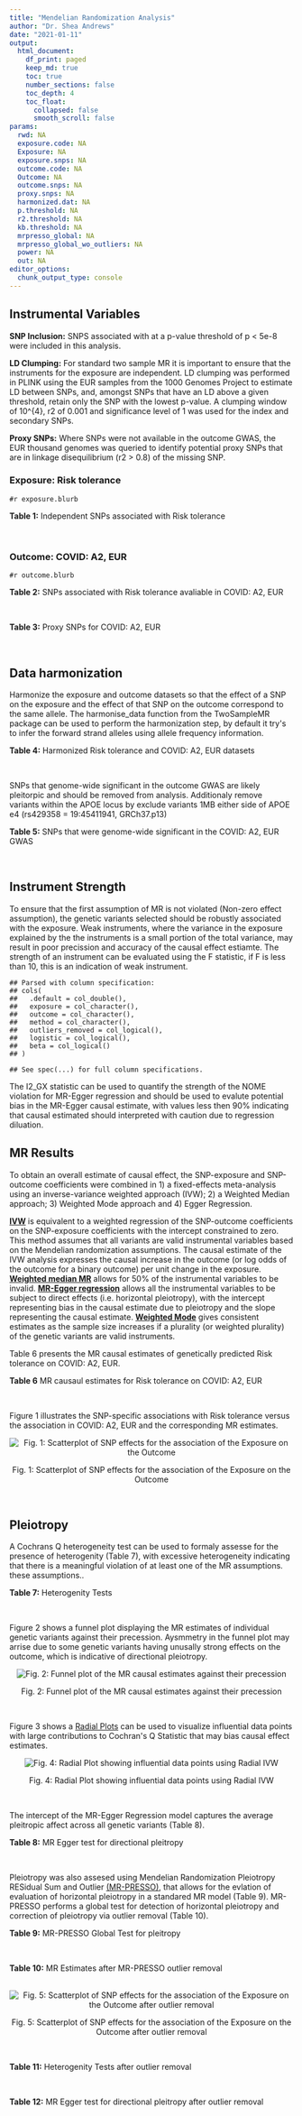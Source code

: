```yaml
---
title: "Mendelian Randomization Analysis"
author: "Dr. Shea Andrews"
date: "2021-01-11"
output:
  html_document:
    df_print: paged
    keep_md: true
    toc: true
    number_sections: false
    toc_depth: 4
    toc_float:
      collapsed: false
      smooth_scroll: false
params:
  rwd: NA
  exposure.code: NA
  Exposure: NA
  exposure.snps: NA
  outcome.code: NA
  Outcome: NA
  outcome.snps: NA
  proxy.snps: NA
  harmonized.dat: NA
  p.threshold: NA
  r2.threshold: NA
  kb.threshold: NA
  mrpresso_global: NA
  mrpresso_global_wo_outliers: NA
  power: NA
  out: NA
editor_options:
  chunk_output_type: console
---
```







## Instrumental Variables
**SNP Inclusion:** SNPS associated with at a p-value threshold of p < 5e-8 were included in this analysis.
<br>

**LD Clumping:** For standard two sample MR it is important to ensure that the instruments for the exposure are independent. LD clumping was performed in PLINK using the EUR samples from the 1000 Genomes Project to estimate LD between SNPs, and, amongst SNPs that have an LD above a given threshold, retain only the SNP with the lowest p-value. A clumping window of 10^{4}, r2 of 0.001 and significance level of 1 was used for the index and secondary SNPs.
<br>

**Proxy SNPs:** Where SNPs were not available in the outcome GWAS, the EUR thousand genomes was queried to identify potential proxy SNPs that are in linkage disequilibrium (r2 > 0.8) of the missing SNP.
<br>

### Exposure: Risk tolerance
`#r exposure.blurb`
<br>

**Table 1:** Independent SNPs associated with Risk tolerance
<div data-pagedtable="false">
  <script data-pagedtable-source type="application/json">
{"columns":[{"label":["SNP"],"name":[1],"type":["chr"],"align":["left"]},{"label":["CHROM"],"name":[2],"type":["dbl"],"align":["right"]},{"label":["POS"],"name":[3],"type":["dbl"],"align":["right"]},{"label":["REF"],"name":[4],"type":["chr"],"align":["left"]},{"label":["ALT"],"name":[5],"type":["chr"],"align":["left"]},{"label":["AF"],"name":[6],"type":["dbl"],"align":["right"]},{"label":["BETA"],"name":[7],"type":["dbl"],"align":["right"]},{"label":["SE"],"name":[8],"type":["dbl"],"align":["right"]},{"label":["Z"],"name":[9],"type":["dbl"],"align":["right"]},{"label":["P"],"name":[10],"type":["dbl"],"align":["right"]},{"label":["N"],"name":[11],"type":["dbl"],"align":["right"]},{"label":["TRAIT"],"name":[12],"type":["chr"],"align":["left"]}],"data":[{"1":"rs10914678","2":"1","3":"33767228","4":"G","5":"T","6":"0.3758080","7":"0.01189","8":"0.00215","9":"5.530233","10":"3.452e-08","11":"466571","12":"Risk_tolerance"},{"1":"rs35068223","2":"1","3":"204967186","4":"A","5":"T","6":"0.2060360","7":"0.01433","8":"0.00260","9":"5.511540","10":"3.472e-08","11":"466571","12":"Risk_tolerance"},{"1":"rs3818802","2":"1","3":"243449881","4":"G","5":"A","6":"0.5271020","7":"0.01361","8":"0.00211","9":"6.450237","10":"1.240e-10","11":"466571","12":"Risk_tolerance"},{"1":"rs12617392","2":"2","3":"27336827","4":"C","5":"A","6":"0.4502930","7":"-0.01171","8":"0.00211","9":"-5.549763","10":"2.808e-08","11":"466571","12":"Risk_tolerance"},{"1":"rs10865313","2":"2","3":"60117297","4":"A","5":"G","6":"0.5672470","7":"0.01168","8":"0.00212","9":"5.509430","10":"3.785e-08","11":"466571","12":"Risk_tolerance"},{"1":"rs359243","2":"2","3":"60475509","4":"T","5":"C","6":"0.6176930","7":"0.01190","8":"0.00214","9":"5.560750","10":"2.876e-08","11":"466571","12":"Risk_tolerance"},{"1":"rs283914","2":"3","3":"17330649","4":"T","5":"C","6":"0.4648750","7":"-0.01201","8":"0.00210","9":"-5.719050","10":"1.039e-08","11":"466571","12":"Risk_tolerance"},{"1":"rs62250712","2":"3","3":"85513716","4":"C","5":"T","6":"0.6113340","7":"-0.02469","8":"0.00216","9":"-11.430556","10":"2.465e-30","11":"466571","12":"Risk_tolerance"},{"1":"rs4434184","2":"3","3":"181422854","4":"A","5":"G","6":"0.1887900","7":"0.01751","8":"0.00273","9":"6.413920","10":"1.440e-10","11":"466571","12":"Risk_tolerance"},{"1":"rs279846","2":"4","3":"46329886","4":"C","5":"T","6":"0.4443490","7":"-0.01151","8":"0.00210","9":"-5.480952","10":"4.082e-08","11":"466571","12":"Risk_tolerance"},{"1":"rs992493","2":"4","3":"106180264","4":"T","5":"C","6":"0.7908070","7":"-0.01697","8":"0.00267","9":"-6.355810","10":"2.159e-10","11":"466571","12":"Risk_tolerance"},{"1":"rs12639706","2":"4","3":"157638546","4":"C","5":"T","6":"0.0812904","7":"0.01985","8":"0.00364","9":"5.453297","10":"4.883e-08","11":"466571","12":"Risk_tolerance"},{"1":"rs6923811","2":"6","3":"27289776","4":"T","5":"C","6":"0.3212040","7":"-0.01381","8":"0.00225","9":"-6.137780","10":"8.235e-10","11":"466571","12":"Risk_tolerance"},{"1":"rs34905321","2":"6","3":"109131107","4":"T","5":"C","6":"0.4229130","7":"-0.01205","8":"0.00211","9":"-5.710900","10":"1.209e-08","11":"466571","12":"Risk_tolerance"},{"1":"rs8180817","2":"7","3":"114047542","4":"G","5":"C","6":"0.4630120","7":"-0.01549","8":"0.00211","9":"-7.341232","10":"2.317e-13","11":"466571","12":"Risk_tolerance"},{"1":"rs9641536","2":"7","3":"114979967","4":"A","5":"T","6":"0.5060670","7":"-0.01265","8":"0.00209","9":"-6.052630","10":"1.527e-09","11":"466571","12":"Risk_tolerance"},{"1":"rs4841041","2":"8","3":"8654541","4":"C","5":"G","6":"0.7707730","7":"0.01499","8":"0.00245","9":"6.118370","10":"9.615e-10","11":"466571","12":"Risk_tolerance"},{"1":"rs7834566","2":"8","3":"33611488","4":"A","5":"G","6":"0.4803050","7":"-0.01160","8":"0.00209","9":"-5.550240","10":"3.022e-08","11":"466571","12":"Risk_tolerance"},{"1":"rs9650210","2":"8","3":"65496059","4":"C","5":"A","6":"0.1109790","7":"-0.02158","8":"0.00331","9":"-6.519637","10":"6.730e-11","11":"466571","12":"Risk_tolerance"},{"1":"rs7817124","2":"8","3":"81404008","4":"G","5":"C","6":"0.2717890","7":"0.01591","8":"0.00246","9":"6.467480","10":"9.537e-11","11":"466571","12":"Risk_tolerance"},{"1":"rs9630089","2":"10","3":"98968967","4":"G","5":"A","6":"0.5645060","7":"-0.01181","8":"0.00212","9":"-5.570755","10":"2.336e-08","11":"466571","12":"Risk_tolerance"},{"1":"rs7112324","2":"11","3":"29073285","4":"A","5":"T","6":"0.3136740","7":"-0.01245","8":"0.00225","9":"-5.533330","10":"3.173e-08","11":"466571","12":"Risk_tolerance"},{"1":"rs7951031","2":"11","3":"104303010","4":"C","5":"A","6":"0.1588700","7":"0.01640","8":"0.00295","9":"5.559322","10":"2.804e-08","11":"466571","12":"Risk_tolerance"},{"1":"rs6575642","2":"14","3":"98556621","4":"A","5":"G","6":"0.4973980","7":"0.01178","8":"0.00210","9":"5.609520","10":"1.973e-08","11":"466571","12":"Risk_tolerance"},{"1":"rs2098747","2":"16","3":"71358937","4":"G","5":"A","6":"0.3119650","7":"0.01248","8":"0.00229","9":"5.449782","10":"4.887e-08","11":"466571","12":"Risk_tolerance"},{"1":"rs62074192","2":"17","3":"16245127","4":"G","5":"A","6":"0.5105790","7":"0.01172","8":"0.00209","9":"5.607656","10":"2.195e-08","11":"466571","12":"Risk_tolerance"},{"1":"rs1382119","2":"18","3":"53459905","4":"C","5":"T","6":"0.3588240","7":"0.01283","8":"0.00221","9":"5.805430","10":"6.093e-09","11":"466571","12":"Risk_tolerance"},{"1":"rs28520003","2":"22","3":"46411969","4":"G","5":"A","6":"0.3065600","7":"-0.01253","8":"0.00228","9":"-5.495614","10":"4.017e-08","11":"466571","12":"Risk_tolerance"}],"options":{"columns":{"min":{},"max":[10]},"rows":{"min":[10],"max":[10]},"pages":{}}}
  </script>
</div>
<br>

### Outcome: COVID: A2, EUR
`#r outcome.blurb`
<br>

**Table 2:** SNPs associated with Risk tolerance avaliable in COVID: A2, EUR
<div data-pagedtable="false">
  <script data-pagedtable-source type="application/json">
{"columns":[{"label":["SNP"],"name":[1],"type":["chr"],"align":["left"]},{"label":["CHROM"],"name":[2],"type":["dbl"],"align":["right"]},{"label":["POS"],"name":[3],"type":["dbl"],"align":["right"]},{"label":["REF"],"name":[4],"type":["chr"],"align":["left"]},{"label":["ALT"],"name":[5],"type":["chr"],"align":["left"]},{"label":["AF"],"name":[6],"type":["dbl"],"align":["right"]},{"label":["BETA"],"name":[7],"type":["dbl"],"align":["right"]},{"label":["SE"],"name":[8],"type":["dbl"],"align":["right"]},{"label":["Z"],"name":[9],"type":["dbl"],"align":["right"]},{"label":["P"],"name":[10],"type":["dbl"],"align":["right"]},{"label":["N"],"name":[11],"type":["dbl"],"align":["right"]},{"label":["TRAIT"],"name":[12],"type":["chr"],"align":["left"]}],"data":[{"1":"rs10914678","2":"1","3":"33767228","4":"G","5":"T","6":"0.37230","7":"0.01601700","8":"0.031894","9":"0.50219477","10":"0.6155000","11":"1378286","12":"COVID_A2__EUR"},{"1":"rs35068223","2":"1","3":"204967186","4":"A","5":"T","6":"0.20060","7":"-0.05222900","8":"0.037962","9":"-1.37582319","10":"0.1689000","11":"1378286","12":"COVID_A2__EUR"},{"1":"rs3818802","2":"1","3":"243449881","4":"G","5":"A","6":"0.54320","7":"-0.00140200","8":"0.026732","9":"-0.05244651","10":"0.9582000","11":"707407","12":"COVID_A2__EUR"},{"1":"rs12617392","2":"2","3":"27336827","4":"C","5":"A","6":"0.43980","7":"0.03077100","8":"0.030234","9":"1.01776146","10":"0.3088000","11":"1378286","12":"COVID_A2__EUR"},{"1":"rs10865313","2":"2","3":"60117297","4":"A","5":"G","6":"0.59870","7":"0.04578300","8":"0.024813","9":"1.84512151","10":"0.0650200","11":"1387939","12":"COVID_A2__EUR"},{"1":"rs359243","2":"2","3":"60475509","4":"T","5":"C","6":"0.61010","7":"-0.01990100","8":"0.031635","9":"-0.62908171","10":"0.5293000","11":"1375531","12":"COVID_A2__EUR"},{"1":"rs283914","2":"3","3":"17330649","4":"T","5":"C","6":"0.46350","7":"0.04767800","8":"0.024515","9":"1.94485009","10":"0.0517900","11":"1387939","12":"COVID_A2__EUR"},{"1":"rs62250712","2":"3","3":"85513716","4":"C","5":"T","6":"0.62670","7":"0.00293860","8":"0.025036","9":"0.11737498","10":"0.9066000","11":"1388342","12":"COVID_A2__EUR"},{"1":"rs4434184","2":"3","3":"181422854","4":"A","5":"G","6":"0.17170","7":"0.04084800","8":"0.041308","9":"0.98886414","10":"0.3227000","11":"1378286","12":"COVID_A2__EUR"},{"1":"rs279846","2":"4","3":"46329886","4":"C","5":"T","6":"0.45340","7":"-0.02871600","8":"0.024807","9":"-1.15757649","10":"0.2470000","11":"1387939","12":"COVID_A2__EUR"},{"1":"rs992493","2":"4","3":"106180264","4":"T","5":"C","6":"0.80040","7":"0.11562000","8":"0.030900","9":"3.74174757","10":"0.0001828","11":"1387939","12":"COVID_A2__EUR"},{"1":"rs12639706","2":"4","3":"157638546","4":"C","5":"T","6":"0.08377","7":"-0.05073100","8":"0.044717","9":"-1.13449024","10":"0.2566000","11":"1388342","12":"COVID_A2__EUR"},{"1":"rs6923811","2":"6","3":"27289776","4":"T","5":"C","6":"0.29230","7":"0.01622100","8":"0.025689","9":"0.63143758","10":"0.5278000","11":"1388342","12":"COVID_A2__EUR"},{"1":"rs34905321","2":"6","3":"109131107","4":"T","5":"C","6":"0.42900","7":"-0.01235300","8":"0.024899","9":"-0.49612434","10":"0.6198000","11":"1149631","12":"COVID_A2__EUR"},{"1":"rs8180817","2":"7","3":"114047542","4":"G","5":"C","6":"0.44810","7":"0.01141900","8":"0.030224","9":"0.37781233","10":"0.7056000","11":"1378286","12":"COVID_A2__EUR"},{"1":"rs9641536","2":"7","3":"114979967","4":"A","5":"T","6":"0.49240","7":"0.00162800","8":"0.030104","9":"0.05407919","10":"0.9569000","11":"1378286","12":"COVID_A2__EUR"},{"1":"rs4841041","2":"8","3":"8654541","4":"C","5":"G","6":"0.76280","7":"-0.02936700","8":"0.028080","9":"-1.04583333","10":"0.2956000","11":"1388342","12":"COVID_A2__EUR"},{"1":"rs7834566","2":"8","3":"33611488","4":"A","5":"G","6":"0.47320","7":"0.03168900","8":"0.030396","9":"1.04253849","10":"0.2972000","11":"1378286","12":"COVID_A2__EUR"},{"1":"rs9650210","2":"8","3":"65496059","4":"C","5":"A","6":"0.11730","7":"0.06401600","8":"0.037726","9":"1.69686688","10":"0.0897200","11":"1388342","12":"COVID_A2__EUR"},{"1":"rs7817124","2":"8","3":"81404008","4":"G","5":"C","6":"0.24010","7":"-0.04773700","8":"0.028049","9":"-1.70191451","10":"0.0887700","11":"1388342","12":"COVID_A2__EUR"},{"1":"rs9630089","2":"10","3":"98968967","4":"G","5":"A","6":"0.55540","7":"0.00050241","8":"0.031964","9":"0.01571800","10":"0.9875000","11":"1378286","12":"COVID_A2__EUR"},{"1":"rs7112324","2":"11","3":"29073285","4":"A","5":"T","6":"0.32620","7":"0.00375660","8":"0.033325","9":"0.11272618","10":"0.9102000","11":"1378286","12":"COVID_A2__EUR"},{"1":"rs7951031","2":"11","3":"104303010","4":"C","5":"A","6":"0.15150","7":"0.03743600","8":"0.034126","9":"1.09699349","10":"0.2727000","11":"1388342","12":"COVID_A2__EUR"},{"1":"rs6575642","2":"14","3":"98556621","4":"A","5":"G","6":"0.48620","7":"0.00205520","8":"0.030324","9":"0.06777470","10":"0.9460000","11":"1378286","12":"COVID_A2__EUR"},{"1":"rs2098747","2":"16","3":"71358937","4":"G","5":"A","6":"0.31280","7":"-0.01023800","8":"0.032490","9":"-0.31511234","10":"0.7527000","11":"1378286","12":"COVID_A2__EUR"},{"1":"rs62074192","2":"17","3":"16245127","4":"G","5":"A","6":"0.50720","7":"0.04386000","8":"0.030368","9":"1.44428346","10":"0.1487000","11":"1378286","12":"COVID_A2__EUR"},{"1":"rs1382119","2":"18","3":"53459905","4":"C","5":"T","6":"0.36170","7":"0.00421280","8":"0.025472","9":"0.16538945","10":"0.8686000","11":"1387939","12":"COVID_A2__EUR"},{"1":"rs28520003","2":"22","3":"46411969","4":"G","5":"A","6":"0.30020","7":"-0.07203200","8":"0.033149","9":"-2.17297656","10":"0.0297800","11":"1378286","12":"COVID_A2__EUR"}],"options":{"columns":{"min":{},"max":[10]},"rows":{"min":[10],"max":[10]},"pages":{}}}
  </script>
</div>
<br>

**Table 3:** Proxy SNPs for COVID: A2, EUR
<div data-pagedtable="false">
  <script data-pagedtable-source type="application/json">
{"columns":[{"label":["proxy.outcome"],"name":[1],"type":["lgl"],"align":["right"]},{"label":["target_snp"],"name":[2],"type":["lgl"],"align":["right"]},{"label":["proxy_snp"],"name":[3],"type":["lgl"],"align":["right"]},{"label":["ld.r2"],"name":[4],"type":["lgl"],"align":["right"]},{"label":["Dprime"],"name":[5],"type":["lgl"],"align":["right"]},{"label":["ref.proxy"],"name":[6],"type":["lgl"],"align":["right"]},{"label":["alt.proxy"],"name":[7],"type":["lgl"],"align":["right"]},{"label":["CHROM"],"name":[8],"type":["lgl"],"align":["right"]},{"label":["POS"],"name":[9],"type":["lgl"],"align":["right"]},{"label":["ALT.proxy"],"name":[10],"type":["lgl"],"align":["right"]},{"label":["REF.proxy"],"name":[11],"type":["lgl"],"align":["right"]},{"label":["AF"],"name":[12],"type":["lgl"],"align":["right"]},{"label":["BETA"],"name":[13],"type":["lgl"],"align":["right"]},{"label":["SE"],"name":[14],"type":["lgl"],"align":["right"]},{"label":["P"],"name":[15],"type":["lgl"],"align":["right"]},{"label":["N"],"name":[16],"type":["lgl"],"align":["right"]},{"label":["ref"],"name":[17],"type":["lgl"],"align":["right"]},{"label":["alt"],"name":[18],"type":["lgl"],"align":["right"]},{"label":["ALT"],"name":[19],"type":["lgl"],"align":["right"]},{"label":["REF"],"name":[20],"type":["lgl"],"align":["right"]},{"label":["PHASE"],"name":[21],"type":["lgl"],"align":["right"]}],"data":[{"1":"NA","2":"NA","3":"NA","4":"NA","5":"NA","6":"NA","7":"NA","8":"NA","9":"NA","10":"NA","11":"NA","12":"NA","13":"NA","14":"NA","15":"NA","16":"NA","17":"NA","18":"NA","19":"NA","20":"NA","21":"NA"}],"options":{"columns":{"min":{},"max":[10]},"rows":{"min":[10],"max":[10]},"pages":{}}}
  </script>
</div>
<br>

## Data harmonization
Harmonize the exposure and outcome datasets so that the effect of a SNP on the exposure and the effect of that SNP on the outcome correspond to the same allele. The harmonise_data function from the TwoSampleMR package can be used to perform the harmonization step, by default it try's to infer the forward strand alleles using allele frequency information.
<br>

**Table 4:** Harmonized Risk tolerance and COVID: A2, EUR datasets
<div data-pagedtable="false">
  <script data-pagedtable-source type="application/json">
{"columns":[{"label":["SNP"],"name":[1],"type":["chr"],"align":["left"]},{"label":["effect_allele.exposure"],"name":[2],"type":["chr"],"align":["left"]},{"label":["other_allele.exposure"],"name":[3],"type":["chr"],"align":["left"]},{"label":["effect_allele.outcome"],"name":[4],"type":["chr"],"align":["left"]},{"label":["other_allele.outcome"],"name":[5],"type":["chr"],"align":["left"]},{"label":["beta.exposure"],"name":[6],"type":["dbl"],"align":["right"]},{"label":["beta.outcome"],"name":[7],"type":["dbl"],"align":["right"]},{"label":["eaf.exposure"],"name":[8],"type":["dbl"],"align":["right"]},{"label":["eaf.outcome"],"name":[9],"type":["dbl"],"align":["right"]},{"label":["remove"],"name":[10],"type":["lgl"],"align":["right"]},{"label":["palindromic"],"name":[11],"type":["lgl"],"align":["right"]},{"label":["ambiguous"],"name":[12],"type":["lgl"],"align":["right"]},{"label":["id.outcome"],"name":[13],"type":["chr"],"align":["left"]},{"label":["chr.outcome"],"name":[14],"type":["dbl"],"align":["right"]},{"label":["pos.outcome"],"name":[15],"type":["dbl"],"align":["right"]},{"label":["se.outcome"],"name":[16],"type":["dbl"],"align":["right"]},{"label":["z.outcome"],"name":[17],"type":["dbl"],"align":["right"]},{"label":["pval.outcome"],"name":[18],"type":["dbl"],"align":["right"]},{"label":["samplesize.outcome"],"name":[19],"type":["dbl"],"align":["right"]},{"label":["outcome"],"name":[20],"type":["chr"],"align":["left"]},{"label":["mr_keep.outcome"],"name":[21],"type":["lgl"],"align":["right"]},{"label":["pval_origin.outcome"],"name":[22],"type":["chr"],"align":["left"]},{"label":["chr.exposure"],"name":[23],"type":["dbl"],"align":["right"]},{"label":["pos.exposure"],"name":[24],"type":["dbl"],"align":["right"]},{"label":["se.exposure"],"name":[25],"type":["dbl"],"align":["right"]},{"label":["z.exposure"],"name":[26],"type":["dbl"],"align":["right"]},{"label":["pval.exposure"],"name":[27],"type":["dbl"],"align":["right"]},{"label":["samplesize.exposure"],"name":[28],"type":["dbl"],"align":["right"]},{"label":["exposure"],"name":[29],"type":["chr"],"align":["left"]},{"label":["mr_keep.exposure"],"name":[30],"type":["lgl"],"align":["right"]},{"label":["pval_origin.exposure"],"name":[31],"type":["chr"],"align":["left"]},{"label":["id.exposure"],"name":[32],"type":["chr"],"align":["left"]},{"label":["action"],"name":[33],"type":["dbl"],"align":["right"]},{"label":["mr_keep"],"name":[34],"type":["lgl"],"align":["right"]},{"label":["pt"],"name":[35],"type":["dbl"],"align":["right"]},{"label":["pleitropy_keep"],"name":[36],"type":["lgl"],"align":["right"]},{"label":["mrpresso_RSSobs"],"name":[37],"type":["dbl"],"align":["right"]},{"label":["mrpresso_pval"],"name":[38],"type":["dbl"],"align":["right"]},{"label":["mrpresso_keep"],"name":[39],"type":["lgl"],"align":["right"]}],"data":[{"1":"rs10865313","2":"G","3":"A","4":"G","5":"A","6":"0.01168","7":"0.04578300","8":"0.5672470","9":"0.59870","10":"FALSE","11":"FALSE","12":"FALSE","13":"JjVOXu","14":"2","15":"60117297","16":"0.024813","17":"1.84512151","18":"0.0650200","19":"1387939","20":"covidhgi2020A2v5alleur","21":"TRUE","22":"reported","23":"2","24":"60117297","25":"0.00212","26":"5.509430","27":"3.785e-08","28":"466571","29":"Linner2019risk","30":"TRUE","31":"reported","32":"Mn5EaJ","33":"2","34":"TRUE","35":"5e-08","36":"TRUE","37":"3.059050e-03","38":"0.6890","39":"TRUE"},{"1":"rs10914678","2":"T","3":"G","4":"T","5":"G","6":"0.01189","7":"0.01601700","8":"0.3758080","9":"0.37230","10":"FALSE","11":"FALSE","12":"FALSE","13":"JjVOXu","14":"1","15":"33767228","16":"0.031894","17":"0.50219477","18":"0.6155000","19":"1378286","20":"covidhgi2020A2v5alleur","21":"TRUE","22":"reported","23":"1","24":"33767228","25":"0.00215","26":"5.530233","27":"3.452e-08","28":"466571","29":"Linner2019risk","30":"TRUE","31":"reported","32":"Mn5EaJ","33":"2","34":"TRUE","35":"5e-08","36":"TRUE","37":"5.868038e-04","38":"1.0000","39":"TRUE"},{"1":"rs12617392","2":"A","3":"C","4":"A","5":"C","6":"-0.01171","7":"0.03077100","8":"0.4502930","9":"0.43980","10":"FALSE","11":"FALSE","12":"FALSE","13":"JjVOXu","14":"2","15":"27336827","16":"0.030234","17":"1.01776146","18":"0.3088000","19":"1378286","20":"covidhgi2020A2v5alleur","21":"TRUE","22":"reported","23":"2","24":"27336827","25":"0.00211","26":"-5.549763","27":"2.808e-08","28":"466571","29":"Linner2019risk","30":"TRUE","31":"reported","32":"Mn5EaJ","33":"2","34":"TRUE","35":"5e-08","36":"TRUE","37":"5.671482e-04","38":"1.0000","39":"TRUE"},{"1":"rs12639706","2":"T","3":"C","4":"T","5":"C","6":"0.01985","7":"-0.05073100","8":"0.0812904","9":"0.08377","10":"FALSE","11":"FALSE","12":"FALSE","13":"JjVOXu","14":"4","15":"157638546","16":"0.044717","17":"-1.13449024","18":"0.2566000","19":"1388342","20":"covidhgi2020A2v5alleur","21":"TRUE","22":"reported","23":"4","24":"157638546","25":"0.00364","26":"5.453297","27":"4.883e-08","28":"466571","29":"Linner2019risk","30":"TRUE","31":"reported","32":"Mn5EaJ","33":"2","34":"TRUE","35":"5e-08","36":"TRUE","37":"1.537641e-03","38":"1.0000","39":"TRUE"},{"1":"rs1382119","2":"T","3":"C","4":"T","5":"C","6":"0.01283","7":"0.00421280","8":"0.3588240","9":"0.36170","10":"FALSE","11":"FALSE","12":"FALSE","13":"JjVOXu","14":"18","15":"53459905","16":"0.025472","17":"0.16538945","18":"0.8686000","19":"1387939","20":"covidhgi2020A2v5alleur","21":"TRUE","22":"reported","23":"18","24":"53459905","25":"0.00221","26":"5.805430","27":"6.093e-09","28":"466571","29":"Linner2019risk","30":"TRUE","31":"reported","32":"Mn5EaJ","33":"2","34":"TRUE","35":"5e-08","36":"TRUE","37":"1.693782e-04","38":"1.0000","39":"TRUE"},{"1":"rs2098747","2":"A","3":"G","4":"A","5":"G","6":"0.01248","7":"-0.01023800","8":"0.3119650","9":"0.31280","10":"FALSE","11":"FALSE","12":"FALSE","13":"JjVOXu","14":"16","15":"71358937","16":"0.032490","17":"-0.31511234","18":"0.7527000","19":"1378286","20":"covidhgi2020A2v5alleur","21":"TRUE","22":"reported","23":"16","24":"71358937","25":"0.00229","26":"5.449782","27":"4.887e-08","28":"466571","29":"Linner2019risk","30":"TRUE","31":"reported","32":"Mn5EaJ","33":"2","34":"TRUE","35":"5e-08","36":"TRUE","37":"5.090245e-06","38":"1.0000","39":"TRUE"},{"1":"rs279846","2":"T","3":"C","4":"T","5":"C","6":"-0.01151","7":"-0.02871600","8":"0.4443490","9":"0.45340","10":"FALSE","11":"FALSE","12":"FALSE","13":"JjVOXu","14":"4","15":"46329886","16":"0.024807","17":"-1.15757649","18":"0.2470000","19":"1387939","20":"covidhgi2020A2v5alleur","21":"TRUE","22":"reported","23":"4","24":"46329886","25":"0.00210","26":"-5.480952","27":"4.082e-08","28":"466571","29":"Linner2019risk","30":"TRUE","31":"reported","32":"Mn5EaJ","33":"2","34":"TRUE","35":"5e-08","36":"TRUE","37":"1.402221e-03","38":"1.0000","39":"TRUE"},{"1":"rs283914","2":"C","3":"T","4":"C","5":"T","6":"-0.01201","7":"0.04767800","8":"0.4648750","9":"0.46350","10":"FALSE","11":"FALSE","12":"FALSE","13":"JjVOXu","14":"3","15":"17330649","16":"0.024515","17":"1.94485009","18":"0.0517900","19":"1387939","20":"covidhgi2020A2v5alleur","21":"TRUE","22":"reported","23":"3","24":"17330649","25":"0.00210","26":"-5.719050","27":"1.039e-08","28":"466571","29":"Linner2019risk","30":"TRUE","31":"reported","32":"Mn5EaJ","33":"2","34":"TRUE","35":"5e-08","36":"TRUE","37":"1.728607e-03","38":"1.0000","39":"TRUE"},{"1":"rs28520003","2":"A","3":"G","4":"A","5":"G","6":"-0.01253","7":"-0.07203200","8":"0.3065600","9":"0.30020","10":"FALSE","11":"FALSE","12":"FALSE","13":"JjVOXu","14":"22","15":"46411969","16":"0.033149","17":"-2.17297656","18":"0.0297800","19":"1378286","20":"covidhgi2020A2v5alleur","21":"TRUE","22":"reported","23":"22","24":"46411969","25":"0.00228","26":"-5.495614","27":"4.017e-08","28":"466571","29":"Linner2019risk","30":"TRUE","31":"reported","32":"Mn5EaJ","33":"2","34":"TRUE","35":"5e-08","36":"TRUE","37":"6.726823e-03","38":"0.3848","39":"TRUE"},{"1":"rs34905321","2":"C","3":"T","4":"C","5":"T","6":"-0.01205","7":"-0.01235300","8":"0.4229130","9":"0.42900","10":"FALSE","11":"FALSE","12":"FALSE","13":"JjVOXu","14":"6","15":"109131107","16":"0.024899","17":"-0.49612434","18":"0.6198000","19":"1149631","20":"covidhgi2020A2v5alleur","21":"TRUE","22":"reported","23":"6","24":"109131107","25":"0.00211","26":"-5.710900","27":"1.209e-08","28":"466571","29":"Linner2019risk","30":"TRUE","31":"reported","32":"Mn5EaJ","33":"2","34":"TRUE","35":"5e-08","36":"TRUE","37":"4.373780e-04","38":"1.0000","39":"TRUE"},{"1":"rs35068223","2":"T","3":"A","4":"T","5":"A","6":"0.01433","7":"-0.05222900","8":"0.2060360","9":"0.20060","10":"FALSE","11":"TRUE","12":"FALSE","13":"JjVOXu","14":"1","15":"204967186","16":"0.037962","17":"-1.37582319","18":"0.1689000","19":"1378286","20":"covidhgi2020A2v5alleur","21":"TRUE","22":"reported","23":"1","24":"204967186","25":"0.00260","26":"5.511540","27":"3.472e-08","28":"466571","29":"Linner2019risk","30":"TRUE","31":"reported","32":"Mn5EaJ","33":"2","34":"TRUE","35":"5e-08","36":"TRUE","37":"1.938428e-03","38":"1.0000","39":"TRUE"},{"1":"rs359243","2":"C","3":"T","4":"C","5":"T","6":"0.01190","7":"-0.01990100","8":"0.6176930","9":"0.61010","10":"FALSE","11":"FALSE","12":"FALSE","13":"JjVOXu","14":"2","15":"60475509","16":"0.031635","17":"-0.62908171","18":"0.5293000","19":"1375531","20":"covidhgi2020A2v5alleur","21":"TRUE","22":"reported","23":"2","24":"60475509","25":"0.00214","26":"5.560750","27":"2.876e-08","28":"466571","29":"Linner2019risk","30":"TRUE","31":"reported","32":"Mn5EaJ","33":"2","34":"TRUE","35":"5e-08","36":"TRUE","37":"1.569545e-04","38":"1.0000","39":"TRUE"},{"1":"rs3818802","2":"A","3":"G","4":"A","5":"G","6":"0.01361","7":"-0.00140200","8":"0.5271020","9":"0.54320","10":"FALSE","11":"FALSE","12":"FALSE","13":"JjVOXu","14":"1","15":"243449881","16":"0.026732","17":"-0.05244651","18":"0.9582000","19":"707407","20":"covidhgi2020A2v5alleur","21":"TRUE","22":"reported","23":"1","24":"243449881","25":"0.00211","26":"6.450237","27":"1.240e-10","28":"466571","29":"Linner2019risk","30":"TRUE","31":"reported","32":"Mn5EaJ","33":"2","34":"TRUE","35":"5e-08","36":"TRUE","37":"5.910364e-05","38":"1.0000","39":"TRUE"},{"1":"rs4434184","2":"G","3":"A","4":"G","5":"A","6":"0.01751","7":"0.04084800","8":"0.1887900","9":"0.17170","10":"FALSE","11":"FALSE","12":"FALSE","13":"JjVOXu","14":"3","15":"181422854","16":"0.041308","17":"0.98886414","18":"0.3227000","19":"1378286","20":"covidhgi2020A2v5alleur","21":"TRUE","22":"reported","23":"3","24":"181422854","25":"0.00273","26":"6.413920","27":"1.440e-10","28":"466571","29":"Linner2019risk","30":"TRUE","31":"reported","32":"Mn5EaJ","33":"2","34":"TRUE","35":"5e-08","36":"TRUE","37":"2.883857e-03","38":"1.0000","39":"TRUE"},{"1":"rs4841041","2":"G","3":"C","4":"G","5":"C","6":"0.01499","7":"-0.02936700","8":"0.7707730","9":"0.76280","10":"FALSE","11":"TRUE","12":"FALSE","13":"JjVOXu","14":"8","15":"8654541","16":"0.028080","17":"-1.04583333","18":"0.2956000","19":"1388342","20":"covidhgi2020A2v5alleur","21":"TRUE","22":"reported","23":"8","24":"8654541","25":"0.00245","26":"6.118370","27":"9.615e-10","28":"466571","29":"Linner2019risk","30":"TRUE","31":"reported","32":"Mn5EaJ","33":"2","34":"TRUE","35":"5e-08","36":"TRUE","37":"4.275921e-04","38":"1.0000","39":"TRUE"},{"1":"rs62074192","2":"A","3":"G","4":"A","5":"G","6":"0.01172","7":"0.04386000","8":"0.5105790","9":"0.50720","10":"FALSE","11":"FALSE","12":"FALSE","13":"JjVOXu","14":"17","15":"16245127","16":"0.030368","17":"1.44428346","18":"0.1487000","19":"1378286","20":"covidhgi2020A2v5alleur","21":"TRUE","22":"reported","23":"17","24":"16245127","25":"0.00209","26":"5.607656","27":"2.195e-08","28":"466571","29":"Linner2019risk","30":"TRUE","31":"reported","32":"Mn5EaJ","33":"2","34":"TRUE","35":"5e-08","36":"TRUE","37":"2.776295e-03","38":"1.0000","39":"TRUE"},{"1":"rs62250712","2":"T","3":"C","4":"T","5":"C","6":"-0.02469","7":"0.00293860","8":"0.6113340","9":"0.62670","10":"FALSE","11":"FALSE","12":"FALSE","13":"JjVOXu","14":"3","15":"85513716","16":"0.025036","17":"0.11737498","18":"0.9066000","19":"1388342","20":"covidhgi2020A2v5alleur","21":"TRUE","22":"reported","23":"3","24":"85513716","25":"0.00216","26":"-11.430556","27":"2.465e-30","28":"466571","29":"Linner2019risk","30":"TRUE","31":"reported","32":"Mn5EaJ","33":"2","34":"TRUE","35":"5e-08","36":"TRUE","37":"2.375226e-04","38":"1.0000","39":"TRUE"},{"1":"rs6575642","2":"G","3":"A","4":"G","5":"A","6":"0.01178","7":"0.00205520","8":"0.4973980","9":"0.48620","10":"FALSE","11":"FALSE","12":"FALSE","13":"JjVOXu","14":"14","15":"98556621","16":"0.030324","17":"0.06777470","18":"0.9460000","19":"1378286","20":"covidhgi2020A2v5alleur","21":"TRUE","22":"reported","23":"14","24":"98556621","25":"0.00210","26":"5.609520","27":"1.973e-08","28":"466571","29":"Linner2019risk","30":"TRUE","31":"reported","32":"Mn5EaJ","33":"2","34":"TRUE","35":"5e-08","36":"TRUE","37":"9.770790e-05","38":"1.0000","39":"TRUE"},{"1":"rs6923811","2":"C","3":"T","4":"C","5":"T","6":"-0.01381","7":"0.01622100","8":"0.3212040","9":"0.29230","10":"FALSE","11":"FALSE","12":"FALSE","13":"JjVOXu","14":"6","15":"27289776","16":"0.025689","17":"0.63143758","18":"0.5278000","19":"1388342","20":"covidhgi2020A2v5alleur","21":"TRUE","22":"reported","23":"6","24":"27289776","25":"0.00225","26":"-6.137780","27":"8.235e-10","28":"466571","29":"Linner2019risk","30":"TRUE","31":"reported","32":"Mn5EaJ","33":"2","34":"TRUE","35":"5e-08","36":"TRUE","37":"5.916488e-05","38":"1.0000","39":"TRUE"},{"1":"rs7112324","2":"T","3":"A","4":"T","5":"A","6":"-0.01245","7":"0.00375660","8":"0.3136740","9":"0.32620","10":"FALSE","11":"TRUE","12":"FALSE","13":"JjVOXu","14":"11","15":"29073285","16":"0.033325","17":"0.11272618","18":"0.9102000","19":"1378286","20":"covidhgi2020A2v5alleur","21":"TRUE","22":"reported","23":"11","24":"29073285","25":"0.00225","26":"-5.533330","27":"3.173e-08","28":"466571","29":"Linner2019risk","30":"TRUE","31":"reported","32":"Mn5EaJ","33":"2","34":"TRUE","35":"5e-08","36":"TRUE","37":"1.900879e-05","38":"1.0000","39":"TRUE"},{"1":"rs7817124","2":"C","3":"G","4":"C","5":"G","6":"0.01591","7":"-0.04773700","8":"0.2717890","9":"0.24010","10":"FALSE","11":"TRUE","12":"FALSE","13":"JjVOXu","14":"8","15":"81404008","16":"0.028049","17":"-1.70191451","18":"0.0887700","19":"1388342","20":"covidhgi2020A2v5alleur","21":"TRUE","22":"reported","23":"8","24":"81404008","25":"0.00246","26":"6.467480","27":"9.537e-11","28":"466571","29":"Linner2019risk","30":"TRUE","31":"reported","32":"Mn5EaJ","33":"2","34":"TRUE","35":"5e-08","36":"TRUE","37":"1.566154e-03","38":"1.0000","39":"TRUE"},{"1":"rs7834566","2":"G","3":"A","4":"G","5":"A","6":"-0.01160","7":"0.03168900","8":"0.4803050","9":"0.47320","10":"FALSE","11":"FALSE","12":"FALSE","13":"JjVOXu","14":"8","15":"33611488","16":"0.030396","17":"1.04253849","18":"0.2972000","19":"1378286","20":"covidhgi2020A2v5alleur","21":"TRUE","22":"reported","23":"8","24":"33611488","25":"0.00209","26":"-5.550240","27":"3.022e-08","28":"466571","29":"Linner2019risk","30":"TRUE","31":"reported","32":"Mn5EaJ","33":"2","34":"TRUE","35":"5e-08","36":"TRUE","37":"6.155560e-04","38":"1.0000","39":"TRUE"},{"1":"rs7951031","2":"A","3":"C","4":"A","5":"C","6":"0.01640","7":"0.03743600","8":"0.1588700","9":"0.15150","10":"FALSE","11":"FALSE","12":"FALSE","13":"JjVOXu","14":"11","15":"104303010","16":"0.034126","17":"1.09699349","18":"0.2727000","19":"1388342","20":"covidhgi2020A2v5alleur","21":"TRUE","22":"reported","23":"11","24":"104303010","25":"0.00295","26":"5.559322","27":"2.804e-08","28":"466571","29":"Linner2019risk","30":"TRUE","31":"reported","32":"Mn5EaJ","33":"2","34":"TRUE","35":"5e-08","36":"TRUE","37":"2.488092e-03","38":"1.0000","39":"TRUE"},{"1":"rs8180817","2":"C","3":"G","4":"C","5":"G","6":"-0.01549","7":"0.01141900","8":"0.4630120","9":"0.44810","10":"FALSE","11":"TRUE","12":"TRUE","13":"JjVOXu","14":"7","15":"114047542","16":"0.030224","17":"0.37781233","18":"0.7056000","19":"1378286","20":"covidhgi2020A2v5alleur","21":"TRUE","22":"reported","23":"7","24":"114047542","25":"0.00211","26":"-7.341232","27":"2.317e-13","28":"466571","29":"Linner2019risk","30":"TRUE","31":"reported","32":"Mn5EaJ","33":"2","34":"FALSE","35":"5e-08","36":"TRUE","37":"NA","38":"NA","39":"NA"},{"1":"rs9630089","2":"A","3":"G","4":"A","5":"G","6":"-0.01181","7":"0.00050241","8":"0.5645060","9":"0.55540","10":"FALSE","11":"FALSE","12":"FALSE","13":"JjVOXu","14":"10","15":"98968967","16":"0.031964","17":"0.01571800","18":"0.9875000","19":"1378286","20":"covidhgi2020A2v5alleur","21":"TRUE","22":"reported","23":"10","24":"98968967","25":"0.00212","26":"-5.570755","27":"2.336e-08","28":"466571","29":"Linner2019risk","30":"TRUE","31":"reported","32":"Mn5EaJ","33":"2","34":"TRUE","35":"5e-08","36":"TRUE","37":"5.277528e-05","38":"1.0000","39":"TRUE"},{"1":"rs9641536","2":"T","3":"A","4":"T","5":"A","6":"-0.01265","7":"-0.00162800","8":"0.5060670","9":"0.50760","10":"FALSE","11":"TRUE","12":"TRUE","13":"JjVOXu","14":"7","15":"114979967","16":"0.030104","17":"0.05407919","18":"0.9569000","19":"1378286","20":"covidhgi2020A2v5alleur","21":"TRUE","22":"reported","23":"7","24":"114979967","25":"0.00209","26":"-6.052630","27":"1.527e-09","28":"466571","29":"Linner2019risk","30":"TRUE","31":"reported","32":"Mn5EaJ","33":"2","34":"FALSE","35":"5e-08","36":"TRUE","37":"NA","38":"NA","39":"NA"},{"1":"rs9650210","2":"A","3":"C","4":"A","5":"C","6":"-0.02158","7":"0.06401600","8":"0.1109790","9":"0.11730","10":"FALSE","11":"FALSE","12":"FALSE","13":"JjVOXu","14":"8","15":"65496059","16":"0.037726","17":"1.69686688","18":"0.0897200","19":"1388342","20":"covidhgi2020A2v5alleur","21":"TRUE","22":"reported","23":"8","24":"65496059","25":"0.00331","26":"-6.519637","27":"6.730e-11","28":"466571","29":"Linner2019risk","30":"TRUE","31":"reported","32":"Mn5EaJ","33":"2","34":"TRUE","35":"5e-08","36":"TRUE","37":"2.804126e-03","38":"1.0000","39":"TRUE"},{"1":"rs992493","2":"C","3":"T","4":"C","5":"T","6":"-0.01697","7":"0.11562000","8":"0.7908070","9":"0.80040","10":"FALSE","11":"FALSE","12":"FALSE","13":"JjVOXu","14":"4","15":"106180264","16":"0.030900","17":"3.74174757","18":"0.0001828","19":"1387939","20":"covidhgi2020A2v5alleur","21":"TRUE","22":"reported","23":"4","24":"106180264","25":"0.00267","26":"-6.355810","27":"2.159e-10","28":"466571","29":"Linner2019risk","30":"TRUE","31":"reported","32":"Mn5EaJ","33":"2","34":"TRUE","35":"5e-08","36":"TRUE","37":"1.212758e-02","38":"0.0182","39":"FALSE"}],"options":{"columns":{"min":{},"max":[10]},"rows":{"min":[10],"max":[10]},"pages":{}}}
  </script>
</div>
<br>

SNPs that genome-wide significant in the outcome GWAS are likely pleitorpic and should be removed from analysis. Additionaly remove variants within the APOE locus by exclude variants 1MB either side of APOE e4 (rs429358 = 19:45411941, GRCh37.p13)
<br>


**Table 5:** SNPs that were genome-wide significant in the COVID: A2, EUR GWAS
<div data-pagedtable="false">
  <script data-pagedtable-source type="application/json">
{"columns":[{"label":["SNP"],"name":[1],"type":["chr"],"align":["left"]},{"label":["chr.outcome"],"name":[2],"type":["dbl"],"align":["right"]},{"label":["pos.outcome"],"name":[3],"type":["dbl"],"align":["right"]},{"label":["pval.exposure"],"name":[4],"type":["dbl"],"align":["right"]},{"label":["pval.outcome"],"name":[5],"type":["dbl"],"align":["right"]}],"data":[],"options":{"columns":{"min":{},"max":[10]},"rows":{"min":[10],"max":[10]},"pages":{}}}
  </script>
</div>
<br>


## Instrument Strength
To ensure that the first assumption of MR is not violated (Non-zero effect assumption), the genetic variants selected should be robustly associated with the exposure. Weak instruments, where the variance in the exposure explained by the the instruments is a small portion of the total variance, may result in poor precission and accuracy of the causal effect estiamte. The strength of an instrument can be evaluated using the F statistic, if F is less than 10, this is an indication of weak instrument.


```
## Parsed with column specification:
## cols(
##   .default = col_double(),
##   exposure = col_character(),
##   outcome = col_character(),
##   method = col_character(),
##   outliers_removed = col_logical(),
##   logistic = col_logical(),
##   beta = col_logical()
## )
```

```
## See spec(...) for full column specifications.
```

<div data-pagedtable="false">
  <script data-pagedtable-source type="application/json">
{"columns":[{"label":["outliers_removed"],"name":[1],"type":["lgl"],"align":["right"]},{"label":["pve.exposure"],"name":[2],"type":["dbl"],"align":["right"]},{"label":["F"],"name":[3],"type":["dbl"],"align":["right"]},{"label":["Alpha"],"name":[4],"type":["dbl"],"align":["right"]},{"label":["NCP"],"name":[5],"type":["dbl"],"align":["right"]},{"label":["Power"],"name":[6],"type":["dbl"],"align":["right"]}],"data":[{"1":"FALSE","2":"0.002083927","3":"37.47207","4":"0.05","5":"2.3956340","6":"0.3403296"},{"1":"TRUE","2":"0.001996880","3":"37.33993","4":"0.05","5":"0.8082539","6":"0.1464848"}],"options":{"columns":{"min":{},"max":[10]},"rows":{"min":[10],"max":[10]},"pages":{}}}
  </script>
</div>

The I2_GX statistic can be used to quantify the strength of the NOME violation for MR-Egger regression and should be used to evalute potential bias in the MR-Egger causal estimate, with values less then 90% indicating that causal estimated should interpreted with caution due to regression diluation.

<div data-pagedtable="false">
  <script data-pagedtable-source type="application/json">
{"columns":[{"label":["outliers_removed"],"name":[1],"type":["lgl"],"align":["right"]},{"label":["Isq_gx"],"name":[2],"type":["dbl"],"align":["right"]}],"data":[{"1":"FALSE","2":"0.5503745"},{"1":"TRUE","2":"NA"}],"options":{"columns":{"min":{},"max":[10]},"rows":{"min":[10],"max":[10]},"pages":{}}}
  </script>
</div>


##  MR Results
To obtain an overall estimate of causal effect, the SNP-exposure and SNP-outcome coefficients were combined in 1) a fixed-effects meta-analysis using an inverse-variance weighted approach (IVW); 2) a Weighted Median approach; 3) Weighted Mode approach and 4) Egger Regression.


[**IVW**](https://doi.org/10.1002/gepi.21758) is equivalent to a weighted regression of the SNP-outcome coefficients on the SNP-exposure coefficients with the intercept constrained to zero. This method assumes that all variants are valid instrumental variables based on the Mendelian randomization assumptions. The causal estimate of the IVW analysis expresses the causal increase in the outcome (or log odds of the outcome for a binary outcome) per unit change in the exposure. [**Weighted median MR**](https://doi.org/10.1002/gepi.21965) allows for 50% of the instrumental variables to be invalid. [**MR-Egger regression**](https://doi.org/10.1093/ije/dyw220) allows all the instrumental variables to be subject to direct effects (i.e. horizontal pleiotropy), with the intercept representing bias in the causal estimate due to pleiotropy and the slope representing the causal estimate. [**Weighted Mode**](https://doi.org/10.1093/ije/dyx102) gives consistent estimates as the sample size increases if a plurality (or weighted plurality) of the genetic variants are valid instruments.
<br>



Table 6 presents the MR causal estimates of genetically predicted Risk tolerance on COVID: A2, EUR.
<br>

**Table 6** MR causaul estimates for Risk tolerance on COVID: A2, EUR
<div data-pagedtable="false">
  <script data-pagedtable-source type="application/json">
{"columns":[{"label":["id.exposure"],"name":[1],"type":["chr"],"align":["left"]},{"label":["id.outcome"],"name":[2],"type":["chr"],"align":["left"]},{"label":["outcome"],"name":[3],"type":["fctr"],"align":["left"]},{"label":["exposure"],"name":[4],"type":["fctr"],"align":["left"]},{"label":["method"],"name":[5],"type":["fctr"],"align":["left"]},{"label":["nsnp"],"name":[6],"type":["int"],"align":["right"]},{"label":["b"],"name":[7],"type":["dbl"],"align":["right"]},{"label":["se"],"name":[8],"type":["dbl"],"align":["right"]},{"label":["pval"],"name":[9],"type":["dbl"],"align":["right"]}],"data":[{"1":"Mn5EaJ","2":"JjVOXu","3":"covidhgi2020A2v5alleur","4":"Linner2019risk","5":"Inverse variance weighted (fixed effects)","6":"26","7":"-0.6439337","8":"0.4044329","9":"0.1113423"},{"1":"Mn5EaJ","2":"JjVOXu","3":"covidhgi2020A2v5alleur","4":"Linner2019risk","5":"Weighted median","6":"26","7":"-0.1860062","8":"0.6411285","9":"0.7717221"},{"1":"Mn5EaJ","2":"JjVOXu","3":"covidhgi2020A2v5alleur","4":"Linner2019risk","5":"Weighted mode","6":"26","7":"-0.3915816","8":"0.8935283","9":"0.6649745"},{"1":"Mn5EaJ","2":"JjVOXu","3":"covidhgi2020A2v5alleur","4":"Linner2019risk","5":"MR Egger","6":"26","7":"-3.2044424","8":"2.2077465","9":"0.1596007"}],"options":{"columns":{"min":{},"max":[10]},"rows":{"min":[10],"max":[10]},"pages":{}}}
  </script>
</div>
<br>

Figure 1 illustrates the SNP-specific associations with Risk tolerance versus the association in COVID: A2, EUR and the corresponding MR estimates.
<br>

<div class="figure" style="text-align: center">
<img src="/sc/arion/projects/LOAD/shea/Projects/MRcovid/results/MRcovideur/Linner2019risk/covidhgi2020A2v5alleur/Linner2019risk_5e-8_covidhgi2020A2v5alleur_MR_Analaysis_files/figure-html/scatter_plot-1.png" alt="Fig. 1: Scatterplot of SNP effects for the association of the Exposure on the Outcome"  />
<p class="caption">Fig. 1: Scatterplot of SNP effects for the association of the Exposure on the Outcome</p>
</div>
<br>


## Pleiotropy
A Cochrans Q heterogeneity test can be used to formaly assesse for the presence of heterogenity (Table 7), with excessive heterogeneity indicating that there is a meaningful violation of at least one of the MR assumptions.
these assumptions..
<br>

**Table 7:** Heterogenity Tests
<div data-pagedtable="false">
  <script data-pagedtable-source type="application/json">
{"columns":[{"label":["id.exposure"],"name":[1],"type":["chr"],"align":["left"]},{"label":["id.outcome"],"name":[2],"type":["chr"],"align":["left"]},{"label":["outcome"],"name":[3],"type":["fctr"],"align":["left"]},{"label":["exposure"],"name":[4],"type":["fctr"],"align":["left"]},{"label":["method"],"name":[5],"type":["fctr"],"align":["left"]},{"label":["Q"],"name":[6],"type":["dbl"],"align":["right"]},{"label":["Q_df"],"name":[7],"type":["dbl"],"align":["right"]},{"label":["Q_pval"],"name":[8],"type":["dbl"],"align":["right"]}],"data":[{"1":"Mn5EaJ","2":"JjVOXu","3":"covidhgi2020A2v5alleur","4":"Linner2019risk","5":"MR Egger","6":"40.21896","7":"24","8":"0.02025718"},{"1":"Mn5EaJ","2":"JjVOXu","3":"covidhgi2020A2v5alleur","4":"Linner2019risk","5":"Inverse variance weighted","6":"42.60738","7":"25","8":"0.01545000"}],"options":{"columns":{"min":{},"max":[10]},"rows":{"min":[10],"max":[10]},"pages":{}}}
  </script>
</div>
<br>

Figure 2 shows a funnel plot displaying the MR estimates of individual genetic variants against their precession. Aysmmetry in the funnel plot may arrise due to some genetic variants having unusally strong effects on the outcome, which is indicative of directional pleiotropy.
<br>

<div class="figure" style="text-align: center">
<img src="/sc/arion/projects/LOAD/shea/Projects/MRcovid/results/MRcovideur/Linner2019risk/covidhgi2020A2v5alleur/Linner2019risk_5e-8_covidhgi2020A2v5alleur_MR_Analaysis_files/figure-html/funnel_plot-1.png" alt="Fig. 2: Funnel plot of the MR causal estimates against their precession"  />
<p class="caption">Fig. 2: Funnel plot of the MR causal estimates against their precession</p>
</div>
<br>

Figure 3 shows a [Radial Plots](https://github.com/WSpiller/RadialMR) can be used to visualize influential data points with large contributions to Cochran's Q Statistic that may bias causal effect estimates.



<div class="figure" style="text-align: center">
<img src="/sc/arion/projects/LOAD/shea/Projects/MRcovid/results/MRcovideur/Linner2019risk/covidhgi2020A2v5alleur/Linner2019risk_5e-8_covidhgi2020A2v5alleur_MR_Analaysis_files/figure-html/Radial_Plot-1.png" alt="Fig. 4: Radial Plot showing influential data points using Radial IVW"  />
<p class="caption">Fig. 4: Radial Plot showing influential data points using Radial IVW</p>
</div>
<br>

The intercept of the MR-Egger Regression model captures the average pleitropic affect across all genetic variants (Table 8).
<br>

**Table 8:** MR Egger test for directional pleitropy
<div data-pagedtable="false">
  <script data-pagedtable-source type="application/json">
{"columns":[{"label":["id.exposure"],"name":[1],"type":["chr"],"align":["left"]},{"label":["id.outcome"],"name":[2],"type":["chr"],"align":["left"]},{"label":["outcome"],"name":[3],"type":["fctr"],"align":["left"]},{"label":["exposure"],"name":[4],"type":["fctr"],"align":["left"]},{"label":["egger_intercept"],"name":[5],"type":["dbl"],"align":["right"]},{"label":["se"],"name":[6],"type":["dbl"],"align":["right"]},{"label":["pval"],"name":[7],"type":["dbl"],"align":["right"]}],"data":[{"1":"Mn5EaJ","2":"JjVOXu","3":"covidhgi2020A2v5alleur","4":"Linner2019risk","5":"0.03789691","6":"0.03174377","7":"0.2442086"}],"options":{"columns":{"min":{},"max":[10]},"rows":{"min":[10],"max":[10]},"pages":{}}}
  </script>
</div>
<br>

Pleiotropy was also assesed using Mendelian Randomization Pleiotropy RESidual Sum and Outlier [(MR-PRESSO)](https://doi.org/10.1038/s41588-018-0099-7), that allows for the evlation of evaluation of horizontal pleiotropy in a standared MR model (Table 9). MR-PRESSO performs a global test for detection of horizontal pleiotropy and correction of pleiotropy via outlier removal (Table 10).
<br>

**Table 9:** MR-PRESSO Global Test for pleitropy
<div data-pagedtable="false">
  <script data-pagedtable-source type="application/json">
{"columns":[{"label":["id.exposure"],"name":[1],"type":["chr"],"align":["left"]},{"label":["id.outcome"],"name":[2],"type":["chr"],"align":["left"]},{"label":["outcome"],"name":[3],"type":["chr"],"align":["left"]},{"label":["exposure"],"name":[4],"type":["chr"],"align":["left"]},{"label":["pt"],"name":[5],"type":["dbl"],"align":["right"]},{"label":["outliers_removed"],"name":[6],"type":["lgl"],"align":["right"]},{"label":["n_outliers"],"name":[7],"type":["dbl"],"align":["right"]},{"label":["RSSobs"],"name":[8],"type":["dbl"],"align":["right"]},{"label":["pval"],"name":[9],"type":["dbl"],"align":["right"]}],"data":[{"1":"Mn5EaJ","2":"JjVOXu","3":"covidhgi2020A2v5alleur","4":"Linner2019risk","5":"5e-08","6":"FALSE","7":"1","8":"46.11899","9":"0.0173"}],"options":{"columns":{"min":{},"max":[10]},"rows":{"min":[10],"max":[10]},"pages":{}}}
  </script>
</div>
<br>


**Table 10:** MR Estimates after MR-PRESSO outlier removal
<div data-pagedtable="false">
  <script data-pagedtable-source type="application/json">
{"columns":[{"label":["id.exposure"],"name":[1],"type":["chr"],"align":["left"]},{"label":["id.outcome"],"name":[2],"type":["chr"],"align":["left"]},{"label":["outcome"],"name":[3],"type":["fctr"],"align":["left"]},{"label":["exposure"],"name":[4],"type":["fctr"],"align":["left"]},{"label":["method"],"name":[5],"type":["fctr"],"align":["left"]},{"label":["nsnp"],"name":[6],"type":["int"],"align":["right"]},{"label":["b"],"name":[7],"type":["dbl"],"align":["right"]},{"label":["se"],"name":[8],"type":["dbl"],"align":["right"]},{"label":["pval"],"name":[9],"type":["dbl"],"align":["right"]}],"data":[{"1":"Mn5EaJ","2":"JjVOXu","3":"covidhgi2020A2v5alleur","4":"Linner2019risk","5":"Inverse variance weighted (fixed effects)","6":"25","7":"-0.3237900","8":"0.4147939","9":"0.4350352"},{"1":"Mn5EaJ","2":"JjVOXu","3":"covidhgi2020A2v5alleur","4":"Linner2019risk","5":"Weighted median","6":"25","7":"-0.1492019","8":"0.6392142","9":"0.8154395"},{"1":"Mn5EaJ","2":"JjVOXu","3":"covidhgi2020A2v5alleur","4":"Linner2019risk","5":"Weighted mode","6":"25","7":"-0.2915303","8":"0.9128251","9":"0.7522082"},{"1":"Mn5EaJ","2":"JjVOXu","3":"covidhgi2020A2v5alleur","4":"Linner2019risk","5":"MR Egger","6":"25","7":"-2.2371079","8":"1.9507262","9":"0.2632518"}],"options":{"columns":{"min":{},"max":[10]},"rows":{"min":[10],"max":[10]},"pages":{}}}
  </script>
</div>
<br>

<div class="figure" style="text-align: center">
<img src="/sc/arion/projects/LOAD/shea/Projects/MRcovid/results/MRcovideur/Linner2019risk/covidhgi2020A2v5alleur/Linner2019risk_5e-8_covidhgi2020A2v5alleur_MR_Analaysis_files/figure-html/scatter_plot_outlier-1.png" alt="Fig. 5: Scatterplot of SNP effects for the association of the Exposure on the Outcome after outlier removal"  />
<p class="caption">Fig. 5: Scatterplot of SNP effects for the association of the Exposure on the Outcome after outlier removal</p>
</div>
<br>

**Table 11:** Heterogenity Tests after outlier removal
<div data-pagedtable="false">
  <script data-pagedtable-source type="application/json">
{"columns":[{"label":["id.exposure"],"name":[1],"type":["chr"],"align":["left"]},{"label":["id.outcome"],"name":[2],"type":["chr"],"align":["left"]},{"label":["outcome"],"name":[3],"type":["fctr"],"align":["left"]},{"label":["exposure"],"name":[4],"type":["fctr"],"align":["left"]},{"label":["method"],"name":[5],"type":["fctr"],"align":["left"]},{"label":["Q"],"name":[6],"type":["dbl"],"align":["right"]},{"label":["Q_df"],"name":[7],"type":["dbl"],"align":["right"]},{"label":["Q_pval"],"name":[8],"type":["dbl"],"align":["right"]}],"data":[{"1":"Mn5EaJ","2":"JjVOXu","3":"covidhgi2020A2v5alleur","4":"Linner2019risk","5":"MR Egger","6":"29.23506","7":"23","8":"0.1726426"},{"1":"Mn5EaJ","2":"JjVOXu","3":"covidhgi2020A2v5alleur","4":"Linner2019risk","5":"Inverse variance weighted","6":"30.53243","7":"24","8":"0.1677266"}],"options":{"columns":{"min":{},"max":[10]},"rows":{"min":[10],"max":[10]},"pages":{}}}
  </script>
</div>
<br>

**Table 12:** MR Egger test for directional pleitropy after outlier removal
<div data-pagedtable="false">
  <script data-pagedtable-source type="application/json">
{"columns":[{"label":["id.exposure"],"name":[1],"type":["chr"],"align":["left"]},{"label":["id.outcome"],"name":[2],"type":["chr"],"align":["left"]},{"label":["outcome"],"name":[3],"type":["fctr"],"align":["left"]},{"label":["exposure"],"name":[4],"type":["fctr"],"align":["left"]},{"label":["egger_intercept"],"name":[5],"type":["dbl"],"align":["right"]},{"label":["se"],"name":[6],"type":["dbl"],"align":["right"]},{"label":["pval"],"name":[7],"type":["dbl"],"align":["right"]}],"data":[{"1":"Mn5EaJ","2":"JjVOXu","3":"covidhgi2020A2v5alleur","4":"Linner2019risk","5":"0.02813151","6":"0.02784515","7":"0.3228703"}],"options":{"columns":{"min":{},"max":[10]},"rows":{"min":[10],"max":[10]},"pages":{}}}
  </script>
</div>
<br>

